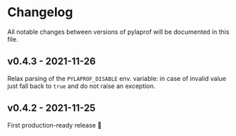# Changelog
All notable changes between versions of pylaprof will be documented in this
file.

## v0.4.3 - 2021-11-26
Relax parsing of the `PYLAPROF_DISABLE` env. variable: in case of invalid value
just fall back to `true` and do not raise an exception.

## v0.4.2 - 2021-11-25
First production-ready release 🎉
